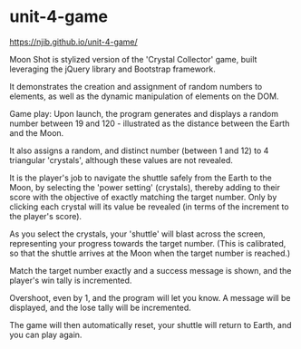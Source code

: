 # unit-4-game
https://njib.github.io/unit-4-game/

Moon Shot is stylized version of the 'Crystal Collector' game, built leveraging the jQuery library and Bootstrap framework.

It demonstrates the creation and assignment of random numbers to elements, as well as the dynamic manipulation of elements on the DOM.


Game play:  Upon launch, the program generates and displays a random number between 19 and 120 - illustrated as the distance between the Earth and the Moon.

It also assigns a random, and distinct number (between 1 and 12) to 4 triangular 'crystals', although these values are not revealed.

It is the player's job to navigate the shuttle safely from the Earth to the Moon, by selecting the 'power setting' (crystals), thereby adding to their score with the objective of exactly matching the target number.   Only by clicking each crystal will its value be revealed (in terms of the increment to the player's score). 


As you select the crystals, your 'shuttle' will blast across the screen, representing your progress towards the target number.  (This is calibrated, so that the shuttle arrives at the Moon when the target number is reached.)

Match the target number exactly and a success message is shown, and the player's win tally is incremented.

Overshoot, even by 1, and the program will let you know.  A message will be displayed, and the lose tally will be incremented.


The game will then automatically reset, your shuttle will return to Earth, and you can play again.
